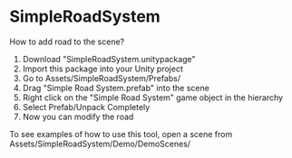# SimpleRoadSystem

How to add road to the scene?
1. Download "SimpleRoadSystem.unitypackage"
2. Import this package into your Unity project
2. Go to Assets/SimpleRoadSystem/Prefabs/
3. Drag "Simple Road System.prefab" into the scene
4. Right click on the "Simple Road System" game object in the hierarchy
5. Select Prefab/Unpack Completely
6. Now you can modify the road

To see examples of how to use this tool, open a scene from Assets/SimpleRoadSystem/Demo/DemoScenes/
